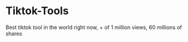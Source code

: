 # Tiktok-Tools
Best tiktok tool in the world right now, + of 1 million views, 60 millions of shares
